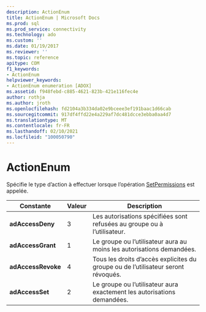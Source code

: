 ```yaml
---
description: ActionEnum
title: ActionEnum | Microsoft Docs
ms.prod: sql
ms.prod_service: connectivity
ms.technology: ado
ms.custom: ''
ms.date: 01/19/2017
ms.reviewer: ''
ms.topic: reference
apitype: COM
f1_keywords:
- ActionEnum
helpviewer_keywords:
- ActionEnum enumeration [ADOX]
ms.assetid: f948febd-c885-4621-823b-421e116fec4e
author: rothja
ms.author: jroth
ms.openlocfilehash: fd2104a3b334da02e9bceee3ef191baac1d66cab
ms.sourcegitcommit: 917df4ffd22e4a229af7dc481dcce3ebba0aa4d7
ms.translationtype: MT
ms.contentlocale: fr-FR
ms.lasthandoff: 02/10/2021
ms.locfileid: "100050790"
---
```

# <a name="actionenum"></a>ActionEnum
Spécifie le type d’action à effectuer lorsque l’opération [SetPermissions](./setpermissions-method-adox.md) est appelée.  
  
|Constante|Valeur|Description|  
|--------------|-----------|-----------------|  
|**adAccessDeny**|3|Les autorisations spécifiées sont refusées au groupe ou à l’utilisateur.|  
|**adAccessGrant**|1|Le groupe ou l’utilisateur aura au moins les autorisations demandées.|  
|**adAccessRevoke**|4|Tous les droits d’accès explicites du groupe ou de l’utilisateur seront révoqués.|  
|**adAccessSet**|2|Le groupe ou l’utilisateur aura exactement les autorisations demandées.|